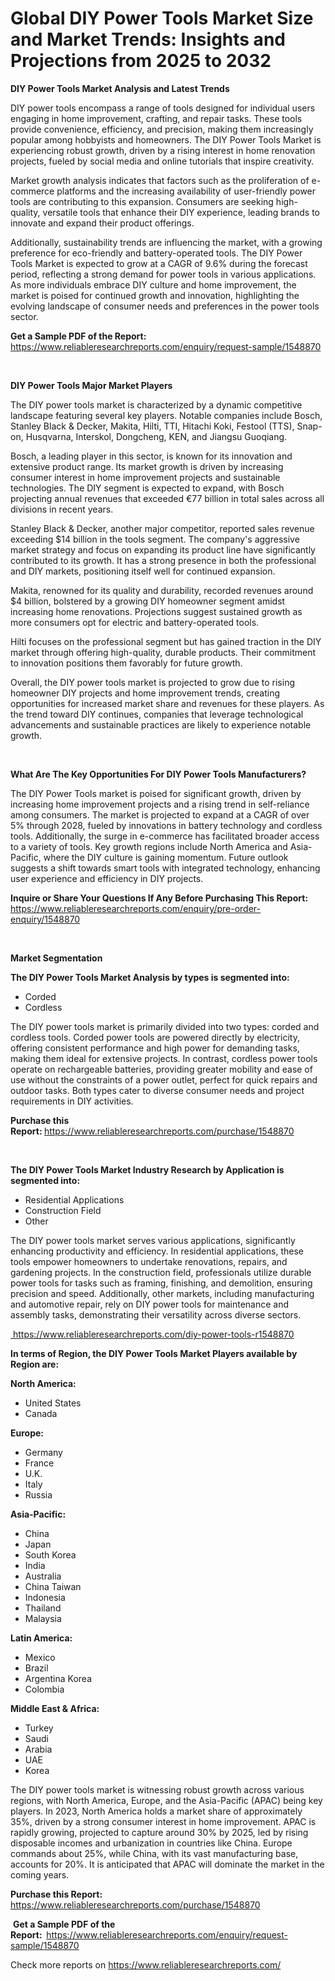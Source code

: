 <p><h1>Global DIY Power Tools Market Size and Market Trends: Insights and Projections from 2025 to 2032</h1></p><p><strong>DIY Power Tools Market Analysis and Latest Trends</strong></p>
<p><p>DIY power tools encompass a range of tools designed for individual users engaging in home improvement, crafting, and repair tasks. These tools provide convenience, efficiency, and precision, making them increasingly popular among hobbyists and homeowners. The DIY Power Tools Market is experiencing robust growth, driven by a rising interest in home renovation projects, fueled by social media and online tutorials that inspire creativity.</p><p>Market growth analysis indicates that factors such as the proliferation of e-commerce platforms and the increasing availability of user-friendly power tools are contributing to this expansion. Consumers are seeking high-quality, versatile tools that enhance their DIY experience, leading brands to innovate and expand their product offerings. </p><p>Additionally, sustainability trends are influencing the market, with a growing preference for eco-friendly and battery-operated tools. The DIY Power Tools Market is expected to grow at a CAGR of 9.6% during the forecast period, reflecting a strong demand for power tools in various applications. As more individuals embrace DIY culture and home improvement, the market is poised for continued growth and innovation, highlighting the evolving landscape of consumer needs and preferences in the power tools sector.</p></p>
<p><strong>Get a Sample PDF of the Report:&nbsp;</strong> <a href="https://www.reliableresearchreports.com/enquiry/request-sample/1548870?utm_campaign=2030&utm_medium=2&utm_source=Github&utm_content=ia&utm_term=18022025&utm_id=diy-power-tools">https://www.reliableresearchreports.com/enquiry/request-sample/1548870</a></p>
<p>&nbsp;</p>
<p><strong>DIY Power Tools Major Market Players</strong></p>
<p><p>The DIY power tools market is characterized by a dynamic competitive landscape featuring several key players. Notable companies include Bosch, Stanley Black & Decker, Makita, Hilti, TTI, Hitachi Koki, Festool (TTS), Snap-on, Husqvarna, Interskol, Dongcheng, KEN, and Jiangsu Guoqiang.</p><p>Bosch, a leading player in this sector, is known for its innovation and extensive product range. Its market growth is driven by increasing consumer interest in home improvement projects and sustainable technologies. The DIY segment is expected to expand, with Bosch projecting annual revenues that exceeded €77 billion in total sales across all divisions in recent years.</p><p>Stanley Black & Decker, another major competitor, reported sales revenue exceeding $14 billion in the tools segment. The company's aggressive market strategy and focus on expanding its product line have significantly contributed to its growth. It has a strong presence in both the professional and DIY markets, positioning itself well for continued expansion.</p><p>Makita, renowned for its quality and durability, recorded revenues around $4 billion, bolstered by a growing DIY homeowner segment amidst increasing home renovations. Projections suggest sustained growth as more consumers opt for electric and battery-operated tools.</p><p>Hilti focuses on the professional segment but has gained traction in the DIY market through offering high-quality, durable products. Their commitment to innovation positions them favorably for future growth.</p><p>Overall, the DIY power tools market is projected to grow due to rising homeowner DIY projects and home improvement trends, creating opportunities for increased market share and revenues for these players. As the trend toward DIY continues, companies that leverage technological advancements and sustainable practices are likely to experience notable growth.</p></p>
<p>&nbsp;</p>
<p><strong>What Are The Key Opportunities For DIY Power Tools Manufacturers?</strong></p>
<p><p>The DIY Power Tools market is poised for significant growth, driven by increasing home improvement projects and a rising trend in self-reliance among consumers. The market is projected to expand at a CAGR of over 5% through 2028, fueled by innovations in battery technology and cordless tools. Additionally, the surge in e-commerce has facilitated broader access to a variety of tools. Key growth regions include North America and Asia-Pacific, where the DIY culture is gaining momentum. Future outlook suggests a shift towards smart tools with integrated technology, enhancing user experience and efficiency in DIY projects.</p></p>
<p><strong>Inquire or Share Your Questions If Any Before Purchasing This Report:</strong> <a href="https://www.reliableresearchreports.com/enquiry/pre-order-enquiry/1548870?utm_campaign=2030&utm_medium=2&utm_source=Github&utm_content=ia&utm_term=18022025&utm_id=diy-power-tools">https://www.reliableresearchreports.com/enquiry/pre-order-enquiry/1548870</a></p>
<p>&nbsp;</p>
<p><strong>Market Segmentation</strong></p>
<p><strong>The DIY Power Tools Market Analysis by types is segmented into:</strong></p>
<p><ul><li>Corded</li><li>Cordless</li></ul></p>
<p><p>The DIY power tools market is primarily divided into two types: corded and cordless tools. Corded power tools are powered directly by electricity, offering consistent performance and high power for demanding tasks, making them ideal for extensive projects. In contrast, cordless power tools operate on rechargeable batteries, providing greater mobility and ease of use without the constraints of a power outlet, perfect for quick repairs and outdoor tasks. Both types cater to diverse consumer needs and project requirements in DIY activities.</p></p>
<p><strong>Purchase this Report:&nbsp;</strong><a href="https://www.reliableresearchreports.com/purchase/1548870?utm_campaign=2030&utm_medium=2&utm_source=Github&utm_content=ia&utm_term=18022025&utm_id=diy-power-tools">https://www.reliableresearchreports.com/purchase/1548870</a></p>
<p>&nbsp;</p>
<p><strong>The DIY Power Tools Market Industry Research by Application is segmented into:</strong></p>
<p><ul><li>Residential Applications</li><li>Construction Field</li><li>Other</li></ul></p>
<p><p>The DIY power tools market serves various applications, significantly enhancing productivity and efficiency. In residential applications, these tools empower homeowners to undertake renovations, repairs, and gardening projects. In the construction field, professionals utilize durable power tools for tasks such as framing, finishing, and demolition, ensuring precision and speed. Additionally, other markets, including manufacturing and automotive repair, rely on DIY power tools for maintenance and assembly tasks, demonstrating their versatility across diverse sectors.</p></p>
<p><a href="https://www.reliableresearchreports.com/diy-power-tools-r1548870?utm_campaign=2030&utm_medium=2&utm_source=Github&utm_content=ia&utm_term=18022025&utm_id=diy-power-tools">&nbsp;https://www.reliableresearchreports.com/diy-power-tools-r1548870</a></p>
<p><strong>In terms of Region, the DIY Power Tools Market Players available by Region are:</strong></p>
<p>
    <p> <strong> North America: </strong>
        <ul>
            <li>United States</li>
            <li>Canada</li>
        </ul>
        </p> 
    <p> <strong> Europe: </strong>
        <ul>
            <li>Germany</li>
            <li>France</li>
            <li>U.K.</li>
            <li>Italy</li>
            <li>Russia</li>
        </ul>
        </p> 
    <p> <strong> Asia-Pacific: </strong>
        <ul>
            <li>China</li>
            <li>Japan</li>
            <li>South Korea</li>
            <li>India</li>
            <li>Australia</li>
            <li>China Taiwan</li>
            <li>Indonesia</li>
            <li>Thailand</li>
            <li>Malaysia</li>
        </ul>
        </p> 
    <p> <strong> Latin America: </strong>
        <ul>
            <li>Mexico</li>
            <li>Brazil</li>
            <li>Argentina Korea</li>
            <li>Colombia</li>
        </ul>
        </p> 
    <p> <strong> Middle East & Africa: </strong>
        <ul>
            <li>Turkey</li>
            <li>Saudi</li>
            <li>Arabia</li>
            <li>UAE</li>
            <li>Korea</li>
        </ul>
    </p>
    </p>
<p><p>The DIY power tools market is witnessing robust growth across various regions, with North America, Europe, and the Asia-Pacific (APAC) being key players. In 2023, North America holds a market share of approximately 35%, driven by a strong consumer interest in home improvement. APAC is rapidly growing, projected to capture around 30% by 2025, led by rising disposable incomes and urbanization in countries like China. Europe commands about 25%, while China, with its vast manufacturing base, accounts for 20%. It is anticipated that APAC will dominate the market in the coming years.</p></p>
<p><strong>Purchase this Report: </strong><a href="https://www.reliableresearchreports.com/purchase/1548870?utm_campaign=2030&utm_medium=2&utm_source=Github&utm_content=ia&utm_term=18022025&utm_id=diy-power-tools">https://www.reliableresearchreports.com/purchase/1548870</a></p>
<p>&nbsp;<strong>Get a Sample PDF of the Report:&nbsp;&nbsp;</strong><a href="https://www.reliableresearchreports.com/enquiry/request-sample/1548870?utm_campaign=2030&utm_medium=2&utm_source=Github&utm_content=ia&utm_term=18022025&utm_id=diy-power-tools">https://www.reliableresearchreports.com/enquiry/request-sample/1548870</a></p>
<p><strong></strong></p>
<p>Check more reports on <a href="https://www.reliableresearchreports.com/?utm_campaign=2030&utm_medium=2&utm_source=Github&utm_content=ia&utm_term=18022025&utm_id=diy-power-tools">https://www.reliableresearchreports.com/</a></p>